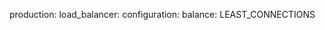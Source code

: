 <!-- layout:code post: building-a-manifest-file_rackspace-load-balancer -->


production:
    load_balancer:
        configuration:
            balance: LEAST_CONNECTIONS
